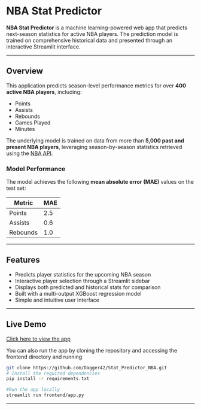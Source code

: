 # NBA Stat Predictor

**NBA Stat Predictor** is a machine learning-powered web app that predicts next-season statistics for active NBA players. The prediction model is trained on comprehensive historical data and presented through an interactive Streamlit interface.

---

## Overview

This application predicts season-level performance metrics for over **400 active NBA players**, including:

- Points  
- Assists  
- Rebounds  
- Games Played  
- Minutes  

The underlying model is trained on data from more than **5,000 past and present NBA players**, leveraging season-by-season statistics retrieved using the [NBA API](https://github.com/swar/nba_api).

### Model Performance

The model achieves the following **mean absolute error (MAE)** values on the test set:

| Metric     | MAE  |
|------------|------|
| Points     | 2.5  |
| Assists    | 0.6  |
| Rebounds   | 1.0  |

---

## Features

- Predicts player statistics for the upcoming NBA season
- Interactive player selection through a Streamlit sidebar
- Displays both predicted and historical stats for comparison
- Built with a multi-output XGBoost regression model
- Simple and intuitive user interface

---

## Live Demo

[Click here to view the app](https://nbastatpredictor.streamlit.app/) 

You can also run the app by cloning the repository and accessing the frontend directory and running
```bash
git clone https://github.com/Dagger42/Stat_Predictor_NBA.git
# Install the required dependencies
pip install -r requirements.txt

#Run the app locally
streamlit run frontend/app.py
```

---
